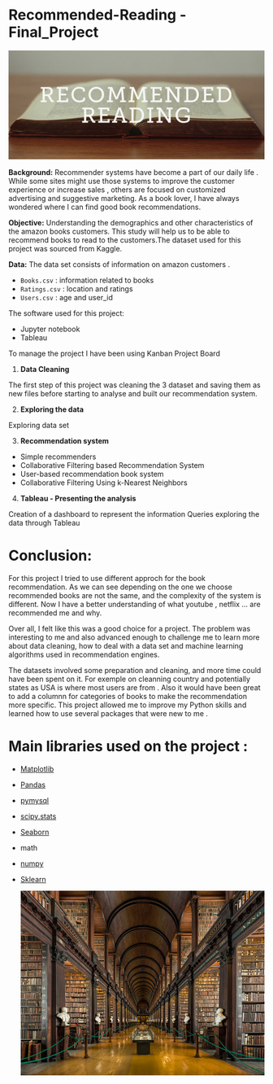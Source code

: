 # Recommended-Reading - Final_Project

![Recommended](Recommended.jpeg)

**Background:** Recommender systems have become a part of our daily life . While some sites might use those systems to improve the customer experience or increase sales , others are focused on customized advertising and suggestive marketing. 
As a book lover, I have always wondered where I can find good book recommendations. 


**Objective:** Understanding the demographics and other characteristics of the amazon books customers. This study will help us to be able to recommend books to read to the customers.The dataset used for this project was sourced from  Kaggle.



**Data:** The data set consists of information on amazon customers .
- `Books.csv` : information related to books 
- `Ratings.csv` : location and ratings
- `Users.csv` : age and user_id



The software used for this project:
 - Jupyter notebook
 - Tableau 

To manage the project I have been using Kanban Project Board



01. **Data Cleaning**

The first step of this project was cleaning the 3 dataset and saving them as new files before starting to analyse and built our recommendation system.

02. **Exploring the data**

Exploring data set


03. **Recommendation system**
- Simple recommenders
- Collaborative Filtering based Recommendation System
- User-based recommendation book system
- Collaborative Filtering Using k-Nearest Neighbors

04. **Tableau - Presenting the analysis**

Creation of a dashboard to represent the information
Queries exploring the data through Tableau



# Conclusion:

For this project I tried to use different approch for the book recommendation. As we can see depending on the one we choose recommended books are not the same, and the complexity of the system is different.
Now I have a better understanding of what youtube , netflix ... are recommended me and why.


Over all, I felt like this was a good choice for a  project. The problem was interesting to me and also advanced enough to challenge me to learn more about data cleaning, how to deal with a data set  and machine learning algorithms used in recommendation engines. 

The datasets involved some preparation and cleaning, and more time could have been spent on it. For exemple on cleanning country and potentially states as USA is where most users are from . Also it would have been great to add a columnn for categories of books to make the recommendation more specific.
This project allowed me to improve my Python skills and learned how to use several packages that were new to me .


# Main libraries used on the project  :
- [Matplotlib](https://matplotlib.org/)
- [Pandas](https://pandas.pydata.org/docs/)
- [pymysql](https://pypi.org/)
- [scipy.stats](https://scipy.org)
- [Seaborn](https://seaborn.pydata.org/)
- math
- [numpy](https://numpy.org)
- [Sklearn](https://scikit-learn.org/stable/#)






    ![old-library-trinity-college-dublin-10](old-library-trinity-college-dublin-10.jpg)